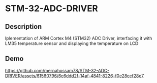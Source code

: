 # STM-32-ADC-DRIVER
## Description
Iplementation of ARM Cortex M4 (STM32) ADC Driver, interfacing it with LM35 temperature sensor and displaying the temperature on LCD

## Demo


https://github.com/mernahossam78/STM-32-ADC-DRIVER/assets/61560796/6c6ddd2f-14af-4841-8226-f0e28ccf28e7


